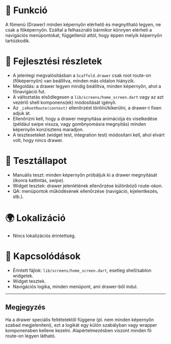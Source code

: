 # 🎯 Funkció

A főmenü (Drawer) minden képernyőn elérhető és megnyitható legyen, ne csak a főképernyőn. Ezáltal a felhasználó bármikor könnyen elérheti a navigációs menüpontokat, függetlenül attól, hogy éppen melyik képernyőn tartózkodik.

# 🧠 Fejlesztési részletek

* A jelenlegi megvalósításban a `Scaffold.drawer` csak root route-on (főképernyőn) van beállítva, minden más oldalon hiányzik.
* Megoldás: a drawer legyen mindig beállítva, minden képernyőn, ahol a főnavigáció fut.
* A változtatás elsődlegesen a `lib/screens/home_screen.dart` vagy az azt vezérlő shell komponens(ek) módosítását igényli.
* Az `_isRootRoute(context)` ellenőrzést törölni/kikerülni, a drawer-t fixen adjuk át.
* Ellenőrizni kell, hogy a drawer megnyitása animációja és viselkedése (például swipe vissza, vagy gombnyomásra megnyitás) minden képernyőn konzisztens maradjon.
* A teszteseteket (widget test, integration test) módosítani kell, ahol elvárt volt, hogy nincs drawer.

# 🧪 Tesztállapot

* Manuális teszt: minden képernyőn próbáljuk ki a drawer megnyitását (ikonra kattintás, swipe).
* Widget tesztek: drawer jelenlétének ellenőrzése különböző route-okon.
* QA: menüpontok működésének ellenőrzése (navigáció, kijelentkezés, stb.).

# 🌍 Lokalizáció

* Nincs lokalizációs érintettség.

# 📎 Kapcsolódások

* Érintett fájlok: `lib/screens/home_screen.dart`, esetleg shell/sablon widgetek.
* Widget tesztek.
* Navigációs logika, minden menüpont, ami drawer-ből indul.

---

## Megjegyzés

Ha a drawer speciális feltételektől függene (pl. nem minden képernyőn szabad megjeleníteni), ezt a logikát egy külön szabályban vagy wrapper komponensben kellene kezelni. Alapértelmezésben viszont minden fő route-on legyen látható.
